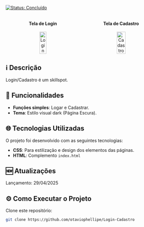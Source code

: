<p align="left">
  <a href="https://img.shields.io/badge/Status-%20Concluido-green">
    <img src="https://img.shields.io/badge/Status-%20Concluido-green" alt="Status: Concluído" />
  </a>
</p>
<div style="display: flex; justify-content: space-around; align-items: center;">
  <div style="text-align: center;">
    <h4>Tela de Login</h4>
    <img src="https://github.com/user-attachments/assets/a723de00-d042-4b9b-82ab-917f4df85ec2" alt="Login" style="width: 50%;"/>
  </div>
  <div style="text-align: center;">
    <h4>Tela de Cadastro</h4>
    <img src="https://github.com/user-attachments/assets/a88a4a72-d6d8-4cce-8170-195828d02f32" alt="Cadastro" style="width: 50%;"/>
  </div>
</div>

## ℹ️ Descrição

Login/Cadastro é um skillspot.

## 🔎 Funcionalidades

- **Funções simples**: Logar e Cadastrar.
- **Tema**: Estilo visual dark (Página Escura).

## 🌐 Tecnologias Utilizadas

O projeto foi desenvolvido com as seguintes tecnologias:

- **CSS**: Para estilização e design dos elementos das páginas.
- **HTML**: Complemento ``index.html``

## 🆕 Atualizações

Lançamento: 29/04/2025

## ⚙️ Como Executar o Projeto

Clone este repositório:
   ```bash
   git clone https://github.com/otaviophellipe/Login-Cadastro
